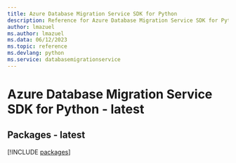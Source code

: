 ```yaml
---
title: Azure Database Migration Service SDK for Python
description: Reference for Azure Database Migration Service SDK for Python
author: lmazuel
ms.author: lmazuel
ms.data: 06/12/2023
ms.topic: reference
ms.devlang: python
ms.service: databasemigrationservice
---
```

# Azure Database Migration Service SDK for Python - latest
## Packages - latest
[!INCLUDE [packages](database-migration-service-index.md)]